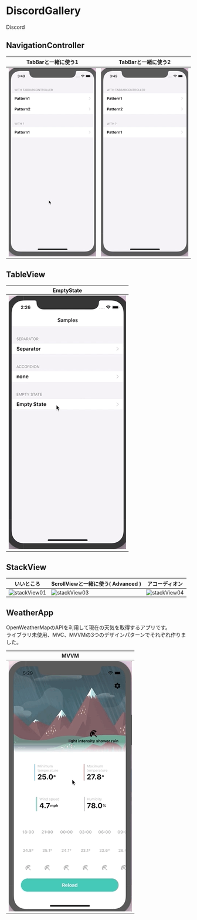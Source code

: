 # DiscordGallery
Discord

## NavigationController  
| TabBarと一緒に使う1 | TabBarと一緒に使う2 |  
| ----------------- | ----------------- |  
| ![tabBar01](https://github.com/hayabusabusa/DiscordGallery/blob/master/Gallery/tabBar01.gif) | ![tabBar02](https://github.com/hayabusabusa/DiscordGallery/blob/master/Gallery/tabBar02.gif) |  


## TableView  
| EmptyState |  
| ---------- |  
| ![tableView01](https://github.com/hayabusabusa/DiscordGallery/blob/master/Gallery/tableView01.gif) |  


## StackView  
| いいところ | ScrollViewと一緒に使う( Advanced ) | アコーディオン |  
| -------- | -------------------------------- | ------------ |  
| ![stackView01](https://github.com/hayabusabusa/DiscordGallery/blob/master/Gallery/stackView01.gif) | ![stackView03](https://github.com/hayabusabusa/DiscordGallery/blob/master/Gallery/stackView03.gif) | ![stackView04](https://github.com/hayabusabusa/DiscordGallery/blob/master/Gallery/stackView04.gif) |  


## WeatherApp  
OpenWeatherMapのAPIを利用して現在の天気を取得するアプリです。  
ライブラリ未使用、MVC、MVVMの3つのデザインパターンでそれぞれ作りました。  

| MVVM |  
| ---- |  
| ![weatherApp](https://github.com/hayabusabusa/DiscordGallery/blob/master/Gallery/weatherApp01.gif) |
